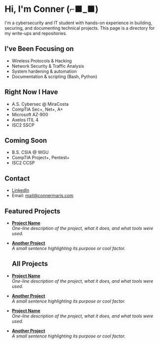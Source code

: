 # Hi, I'm Conner (⌐■_■)

I'm a cybersecurity and IT student with hands-on experience in building, securing, and documenting technical projects. This page is a directory for my write-ups and repositories.

## I've Been Focusing on

- Wireless Protocols & Hacking
- Network Security & Traffic Analysis
- System hardening & automation
- Documentation & scripting (Bash, Python)

## Right Now I Have

- A.S. Cybersec @ MiraCosta
- CompTIA Sec+, Net+, A+
- Microsoft AZ-900
- Axelos ITIL 4
- ISC2 SSCP

## Coming Soon

- B.S. CSIA @ WGU
- CompTIA Project+, Pentest+
- ISC2 CCSP

## Contact

- [LinkedIn](https://linkedin.com/in/conner-maris)  
- Email: mail@connermaris.com

## Featured Projects

- **[Project Name](https://github.com/yourusername/project-name)**  
  _One-line description of the project, what it does, and what tools were used._

- **[Another Project](https://github.com/yourusername/project-name)**  
  _A small sentence highlighting its purpose or cool factor._

  ## All Projects

- **[Project Name](https://github.com/yourusername/project-name)**  
  _One-line description of the project, what it does, and what tools were used._

- **[Another Project](https://github.com/yourusername/project-name)**  
  _A small sentence highlighting its purpose or cool factor._

- **[Project Name](https://github.com/yourusername/project-name)**  
  _One-line description of the project, what it does, and what tools were used._

- **[Another Project](https://github.com/yourusername/project-name)**  
  _A small sentence highlighting its purpose or cool factor._

